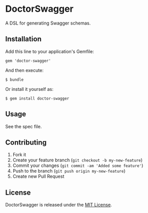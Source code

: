 # DoctorSwagger

A DSL for generating Swagger schemas.

## Installation

Add this line to your application's Gemfile:

    gem 'doctor-swagger'

And then execute:

    $ bundle

Or install it yourself as:

    $ gem install doctor-swagger

## Usage

See the spec file.

## Contributing

1. Fork it
2. Create your feature branch (`git checkout -b my-new-feature`)
3. Commit your changes (`git commit -am 'Added some feature'`)
4. Push to the branch (`git push origin my-new-feature`)
5. Create new Pull Request

## License

DoctorSwagger is released under the [MIT
License](http://opensource.org/licenses/MIT).
